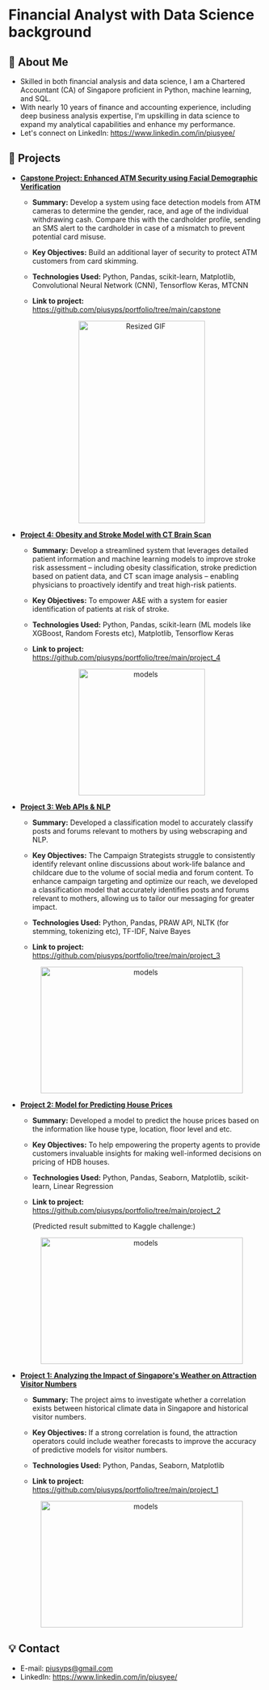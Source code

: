 # Financial Analyst with Data Science background

## 🌟  About Me

* Skilled in both financial analysis and data science, I am a Chartered Accountant (CA) of Singapore proficient in Python, machine learning, and SQL.
* With nearly 10 years of finance and accounting experience, including deep business analysis expertise, I'm upskilling in data science to expand my analytical capabilities and enhance my performance.
* Let's connect on LinkedIn: https://www.linkedin.com/in/piusyee/

## 🎯 Projects

* **[Capstone Project: Enhanced ATM Security using Facial Demographic Verification](https://github.com/piusyps/portfolio/tree/main/capstone)**
    * **Summary:** Develop a system using face detection models from ATM cameras to determine the gender, race, and age of the individual withdrawing cash.  Compare this with the cardholder profile, sending an SMS alert to the cardholder in case of a mismatch to prevent potential card misuse.

    * **Key Objectives:** Build an additional layer of security to protect ATM customers from card skimming.

    * **Technologies Used:** Python, Pandas, scikit-learn, Matplotlib, Convolutional Neural Network (CNN), Tensorflow Keras, MTCNN

    * **Link to project:** https://github.com/piusyps/portfolio/tree/main/capstone
    <center>
    <img src="/../portfolio/capstone/output_files/gif/vid_4.gif" width="250" height="400" alt="Resized GIF"> 
    </center>



* **[Project 4: Obesity and Stroke Model with CT Brain Scan](https://github.com/piusyps/portfolio/tree/main/project_4)**
    * **Summary:** Develop a streamlined system that leverages detailed patient information and machine learning models to improve stroke risk assessment – including obesity classification, stroke prediction based on patient data, and CT scan image analysis –  enabling physicians to proactively identify and treat high-risk patients.

    * **Key Objectives:** To empower A&E with a system for easier identification of patients at risk of stroke.

    * **Technologies Used:** Python, Pandas, scikit-learn (ML models like XGBoost, Random Forests etc), Matplotlib, Tensorflow Keras

    * **Link to project:** https://github.com/piusyps/portfolio/tree/main/project_4

    <center>
    <img src="/../portfolio/project_4/images/models.jpg" width="250" height="250" alt="models"> 
    </center>



* **[Project 3: Web APIs & NLP](https://github.com/piusyps/portfolio/tree/main/project_3)**
    * **Summary:** Developed a classification model to accurately classify posts and forums relevant to mothers by using webscraping and NLP.

    * **Key Objectives:** The Campaign Strategists struggle to consistently identify relevant online discussions about work-life balance and childcare due to the volume of social media and forum content. To enhance campaign targeting and optimize our reach, we developed a classification model that accurately identifies posts and forums relevant to mothers, allowing us to tailor our messaging for greater impact.

    * **Technologies Used:** Python, Pandas, PRAW API, NLTK (for stemming, tokenizing etc), TF-IDF, Naive Bayes

    * **Link to project:** https://github.com/piusyps/portfolio/tree/main/project_3

    <center>
    <img src="/../portfolio/project_3/presentation/title.jpg" width="400" height="250" alt="models"> 
    </center>



* **[Project 2: Model for Predicting House Prices](https://github.com/piusyps/portfolio/tree/main/project_2)**
    * **Summary:** Developed a model to predict the house prices based on the information like house type, location, floor level and etc.

    * **Key Objectives:** To help empowering the property agents to provide customers invaluable insights for making well-informed decisions on pricing of HDB houses.

    * **Technologies Used:** Python, Pandas, Seaborn, Matplotlib, scikit-learn, Linear Regression

    * **Link to project:** https://github.com/piusyps/portfolio/tree/main/project_2
     
        (Predicted result submitted to Kaggle challenge:)
    <center>
    <img src="/../portfolio/project_2/img/submission.png" width="400" height="250" alt="models"> 
    </center>



* **[Project 1: Analyzing the Impact of Singapore's Weather on Attraction Visitor Numbers](https://github.com/piusyps/portfolio/tree/main/project_1)**
    * **Summary:** The project aims to investigate whether a correlation exists between historical climate data in Singapore and historical visitor numbers.

    * **Key Objectives:** If a strong correlation is found, the attraction operators could include weather forecasts to improve the accuracy of predictive models for visitor numbers.

    * **Technologies Used:** Python, Pandas, Seaborn, Matplotlib

    * **Link to project:** https://github.com/piusyps/portfolio/tree/main/project_1

    <center>
    <img src="/../portfolio/project_1/data/title.jpg" width="400" height="250" alt="models"> 
    </center>

    

## 💡 Contact

* E-mail: piusyps@gmail.com
* LinkedIn: https://www.linkedin.com/in/piusyee/
